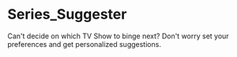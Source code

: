 # Series_Suggester
Can't decide on which TV Show to binge next? Don't worry set your preferences and get personalized suggestions.
